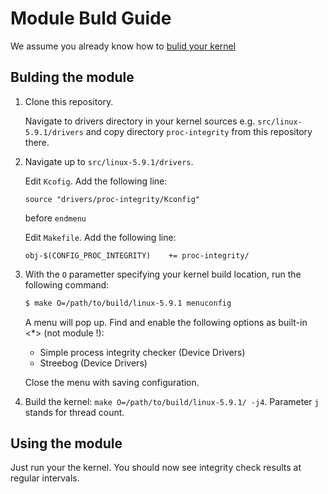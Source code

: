 # Module Buld Guide

We assume you already know how to [bulid your kernel](KERNEL.md)

## Bulding the module
   
1. Clone this repository.
   
   Navigate to drivers directory in your kernel sources e.g. `src/linux-5.9.1/drivers` and copy directory `proc-integrity` from this repository there.
   
2. Navigate up to `src/linux-5.9.1/drivers`.

   Edit `Kcofig`. Add the following line:

   `source "drivers/proc-integrity/Kconfig"`

   before `endmenu`
   
   Edit `Makefile`. Add the following line:

   `obj-$(CONFIG_PROC_INTEGRITY)	+= proc-integrity/`

3. With the `O` parametter specifying your kernel build location, run the following command:

   ```bash
   $ make O=/path/to/build/linux-5.9.1 menuconfig
   ```
   
   A menu will pop up. Find and enable the following options as built-in <*> (not module <M>!):
   
   - Simple process integrity checker (Device Drivers)
   - Streebog (Device Drivers)
   
   Close the menu with saving configuration.

4. Build the kernel: `make O=/path/to/build/linux-5.9.1/ -j4`. Parameter `j` stands for thread count. 

## Using the module

Just run your the kernel. You should now see integrity check results at regular intervals.
